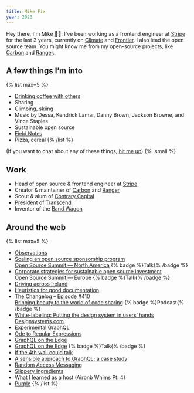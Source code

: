 ```yaml
---
title: Mike Fix
year: 2023
---
```


Hey there, I'm Mike ✌🏻. I've been working as a frontend engineer at [Stripe](https://stripe.com) for the last 3 years, currently on [Climate](https://stripe.com/climate) and [Frontier](https://frontierclimate.com/). I also lead the open source team. You might know me from my open-source projects, like [Carbon](https://carbon.now.sh) and [Ranger](https://reporanger.com).

## A few things I’m into

{% list max=5 %}
- [Drinking coffee with others](https://goo.gl/maps/VsJW2cLXMcGCWrgs5)
- Sharing
- Climbing, skiing
- Music by Dessa, Kendrick Lamar, Danny Brown, Jackson Browne, and Vince Staples
- Sustainable open source
- [Field Notes](https://fieldnotesbrand.com)
- Pizza, cereal
{% /list %}

(If you want to chat about any of these things, [hit me up](https://twitter.com/fixitup2)) {% .small %}

## Work

- Head of open source & frontend engineer at [Stripe](https://stripe.com)
- Creator & maintainer of [Carbon](https://carbon.now.sh) and [Ranger](https://reporanger.com)
- Scout & alum of [Contrary Capital](https://contrary.com)
- President of [Transcend](https://transcenduw.com)
- Inventor of the [Band Wagon](https://patents.google.com/patent/US9321503B2/en)

## Around the web

{% list max=5 %}
- [Observations](/observations)
- [Scaling an open source sponsorship program
  \
  Open Source Summit — North America](https://youtu.be/SfhAlLa8fMs) {% badge %}Talk{% /badge %}
- [Corporate strategies for sustainable open source investment
  \
  Open Source Summit — Europe](https://youtu.be/tjtmqrzibZU) {% badge %}Talk{% /badge %}
- [Driving across Ireland](https://fixfix.substack.com/p/driving-across-ireland)
- [Heuristics for good documentation](https://fixfix.substack.com/p/heuristics-for-good-documentation)
- [The Changelog – Episode #410
  \
  Bringing beauty to the world of code sharing](https://changelog.com/podcast/410) {% badge %}Podcast{% /badge %}
- [White-labeling: Putting the design system in users’ hands
  \
  Designsystems.com](https://www.designsystems.com/white-labeling-putting-the-design-system-in-users-hands/)
- [Experimental GraphQL](https://medium.com/open-graphql/experimental-graphql-73a433543331)
- [Ode to Regular Expressions](https://medium.com/@fixitup2/ode-to-regular-expressions-344a95be962c)
- [GraphQL on the Edge](https://quickbooks-engineering.intuit.com/graphql-on-the-edge-12b6d60064b0)
- [GraphQL on the Edge](https://www.youtube.com/watch?v=d0xMqeVhlhQ) {% badge %}Talk{% /badge %}
- [If the 4th wall could talk](https://medium.com/@fixitup2/if-the-4th-wall-could-talk-8bce109d90cc)
- [A sensible approach to GraphQL; a case study](https://medium.com/@fixitup2/a-sensible-approach-to-graphql-a-case-study-e29ba1ffe323)
- [Random Access Messaging](https://medium.com/@fixitup2/random-access-messaging-743c897a9d24)
- [Slippery Ingredients](https://medium.com/@fixitup2/slippery-616d2390aebb)
- [What I learned as a host (Airbnb Whims Pt. 4)](https://medium.com/@fixitup2/what-i-learned-as-a-host-airbnb-whims-pt-4-9f3a9c6f715b)
- [Purple](https://medium.com/@fixitup2/purple-6c6f21de5a7a)
{% /list %}
